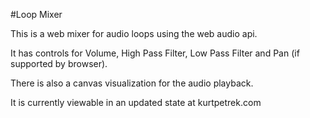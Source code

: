 #Loop Mixer

This is a web mixer for audio loops using the web audio api.

It has controls for Volume, High Pass Filter, Low Pass Filter and Pan (if supported by browser).

There is also a canvas visualization for the audio playback.

It is currently viewable in an updated state at kurtpetrek.com
